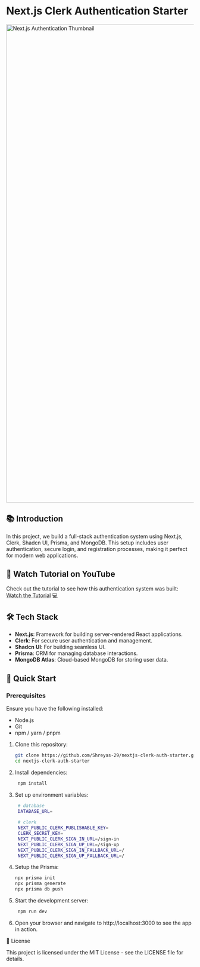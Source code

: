 <h1 align="start">
  Next.js Clerk Authentication Starter
</h1>

<img width="1280" alt="Next.js Authentication Thumbnail" src="https://github.com/user-attachments/assets/fe828deb-7cef-4712-ba8a-74ce1d1d4c18">

## 📚 Introduction

In this project, we build a full-stack authentication system using Next.js, Clerk, Shadcn UI, Prisma, and MongoDB. This setup includes user authentication, secure login, and registration processes, making it perfect for modern web applications.

## 🎥 Watch Tutorial on YouTube

Check out the tutorial to see how this authentication system was built: [Watch the Tutorial](https://www.youtube.com/watch?v=4ntGgYG_t0U) 💻

## 🛠️ Tech Stack

- **Next.js**: Framework for building server-rendered React applications.
- **Clerk**: For secure user authentication and management.
- **Shadcn UI**: For building seamless UI.
- **Prisma**: ORM for managing database interactions.
- **MongoDB Atlas**: Cloud-based MongoDB for storing user data.

## 🚀 Quick Start

### Prerequisites
Ensure you have the following installed:
- Node.js
- Git
- npm / yarn / pnpm

1. Clone this repository:

   ```bash
   git clone https://github.com/Shreyas-29/nextjs-clerk-auth-starter.git
   cd nextjs-clerk-auth-starter
   ```
2. Install dependencies:
   ```bash
    npm install
   ```
3. Set up environment variables:
   ```bash
    # database
    DATABASE_URL=
    
    # clerk
    NEXT_PUBLIC_CLERK_PUBLISHABLE_KEY=
    CLERK_SECRET_KEY=
    NEXT_PUBLIC_CLERK_SIGN_IN_URL=/sign-in
    NEXT_PUBLIC_CLERK_SIGN_UP_URL=/sign-up
    NEXT_PUBLIC_CLERK_SIGN_IN_FALLBACK_URL=/
    NEXT_PUBLIC_CLERK_SIGN_UP_FALLBACK_URL=/
   ```
4. Setup the Prisma:
   ```bash
   npx prisma init
   npx prisma generate
   npx prisma db push 
   ```
5. Start the development server:
   ```bash
    npm run dev
   ```
6.	Open your browser and navigate to http://localhost:3000 to see the app in action.

📄 License

This project is licensed under the MIT License - see the LICENSE file for details.








   
